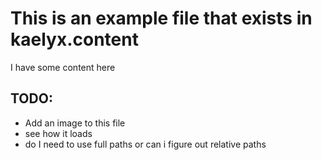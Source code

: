 <!-- Title: Readme.md -->
<!-- Type: ARTICLE -->
<!-- CreatedDate: 24/04/2025 -->
<!-- Keywords: a,b,c,d,e-->

# This is an example file that exists in kaelyx.content

I have some content here

## TODO:
* Add an image to this file
* see how it loads
* do I need to use full paths or can i figure out relative paths
